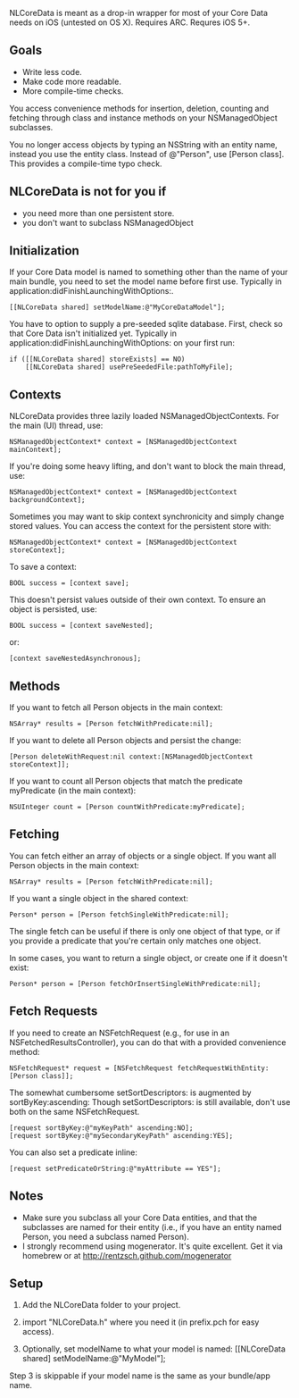 NLCoreData is meant as a drop-in wrapper for most of your Core Data needs on iOS (untested on OS X).
Requires ARC. Requres iOS 5+.

## Goals
* Write less code.
* Make code more readable.
* More compile-time checks.

You access convenience methods for insertion, deletion, counting and fetching through class
and instance methods on your NSManagedObject subclasses.

You no longer access objects by typing an NSString with an entity name, instead you use the entity class.
Instead of @"Person", use [Person class]. This provides a compile-time typo check.


## NLCoreData is not for you if
* you need more than one persistent store.
* you don't want to subclass NSManagedObject


## Initialization
If your Core Data model is named to something other than the name of your main bundle, you need to set the model name
before first use. Typically in application:didFinishLaunchingWithOptions:.

	[[NLCoreData shared] setModelName:@"MyCoreDataModel"];

You have to option to supply a pre-seeded sqlite database. First, check so that Core Data isn't initialized yet.
Typically in application:didFinishLaunchingWithOptions: on your first run:

	if ([[NLCoreData shared] storeExists] == NO)
		[[NLCoreData shared] usePreSeededFile:pathToMyFile];


## Contexts
NLCoreData provides three lazily loaded NSManagedObjectContexts. For the main (UI) thread, use:

	NSManagedObjectContext* context = [NSManagedObjectContext mainContext];

If you're doing some heavy lifting, and don't want to block the main thread, use:

	NSManagedObjectContext* context = [NSManagedObjectContext backgroundContext];

Sometimes you may want to skip context synchronicity and simply change stored values. You can access the context for the persistent store with:

	NSManagedObjectContext* context = [NSManagedObjectContext storeContext];

To save a context:

	BOOL success = [context save];

This doesn't persist values outside of their own context. To ensure an object is persisted, use:

	BOOL success = [context saveNested];

or:

	[context saveNestedAsynchronous];


## Methods
If you want to fetch all Person objects in the main context:

	NSArray* results = [Person fetchWithPredicate:nil];

If you want to delete all Person objects and persist the change:

	[Person deleteWithRequest:nil context:[NSManagedObjectContext storeContext]];

If you want to count all Person objects that match the predicate myPredicate (in the main context):

	NSUInteger count = [Person countWithPredicate:myPredicate];


## Fetching
You can fetch either an array of objects or a single object. If you want all Person objects in the main context:

	NSArray* results = [Person fetchWithPredicate:nil];

If you want a single object in the shared context:

	Person* person = [Person fetchSingleWithPredicate:nil];

The single fetch can be useful if there is only one object of that type, or if you provide a predicate that you're certain only matches one object.

In some cases, you want to return a single object, or create one if it doesn't exist:

	Person* person = [Person fetchOrInsertSingleWithPredicate:nil];


## Fetch Requests
If you need to create an NSFetchRequest (e.g., for use in an NSFetchedResultsController),
you can do that with a provided convenience method:

	NSFetchRequest* request = [NSFetchRequest fetchRequestWithEntity:[Person class]];

The somewhat cumbersome setSortDescriptors: is augmented by sortByKey:ascending:
Though setSortDescriptors: is still available, don't use both on the same NSFetchRequest.

	[request sortByKey:@"myKeyPath" ascending:NO];
	[request sortByKey:@"mySecondaryKeyPath" ascending:YES];

You can also set a predicate inline:

	[request setPredicateOrString:@"myAttribute == YES"];

## Notes
* Make sure you subclass all your Core Data entities, and that the subclasses are named for their entity
	(i.e., if you have an entity named Person, you need a subclass named Person).
* I strongly recommend using mogenerator. It's quite excellent. Get it via homebrew or at http://rentzsch.github.com/mogenerator

## Setup
1. Add the NLCoreData folder to your project.

2. import "NLCoreData.h" where you need it (in prefix.pch for easy access).

3. Optionally, set modelName to what your model is named: [[NLCoreData shared] setModelName:@"MyModel"];

Step 3 is skippable if your model name is the same as your bundle/app name.
